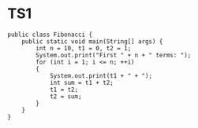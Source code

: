 # TS1 
    public class Fibonacci {
        public static void main(String[] args) {
            int n = 10, t1 = 0, t2 = 1;
            System.out.print("First " + n + " terms: ");
            for (int i = 1; i <= n; ++i)
            {
                System.out.print(t1 + " + ");
                int sum = t1 + t2;
                t1 = t2;
                t2 = sum;
            }
        }
    }
    
